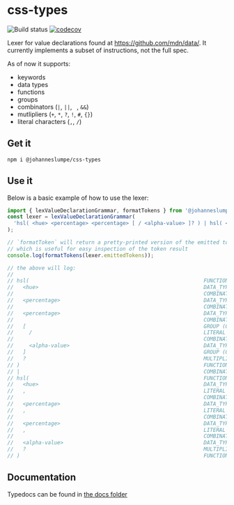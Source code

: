 # css-types

![Build status](https://travis-ci.org/johanneslumpe/css-types.svg?branch=master)
[![codecov](https://codecov.io/gh/johanneslumpe/css-types/branch/master/graph/badge.svg)](https://codecov.io/gh/johanneslumpe/css-types)

Lexer for value declarations found at https://github.com/mdn/data/. It currently implements a subset of instructions, not the full spec.

As of now it supports:
* keywords
* data types
* functions
* groups
* combinators (`|`, `||`, ` `, `&&`)
* mutlipliers (`+`, `*`, `?`, `!`, `#`, `{}`)
* literal characters (`,`, `/`)

## Get it

`npm i @johanneslumpe/css-types`

## Use it

Below is a basic example of how to use the lexer:

```ts
import { lexValueDeclarationGrammar, formatTokens } from '@johanneslumpe/css-types';
const lexer = lexValueDeclarationGrammar(
  'hsl( <hue> <percentage> <percentage> [ / <alpha-value> ]? ) | hsl( <hue>, <percentage>, <percentage>, <alpha-value>? )',
);

// `formatToken` will return a pretty-printed version of the emitted tokens
// which is useful for easy inspection of the token result
console.log(formatTokens(lexer.emittedTokens));

// the above will log:
//
// hsl(                                                        FUNCTION (FUNCTION_START)
//   <hue>                                                     DATA_TYPE (BASIC)
//                                                             COMBINATOR (JUXTAPOSITION)
//   <percentage>                                              DATA_TYPE (BASIC)
//                                                             COMBINATOR (JUXTAPOSITION)
//   <percentage>                                              DATA_TYPE (BASIC)
//                                                             COMBINATOR (JUXTAPOSITION)
//   [                                                         GROUP (GROUP_START)
//     /                                                       LITERAL
//                                                             COMBINATOR (JUXTAPOSITION)
//     <alpha-value>                                           DATA_TYPE (BASIC)
//   ]                                                         GROUP (GROUP_END)
//   ?                                                         MULTIPLIER (QUESTION_MARK)
// )                                                           FUNCTION (FUNCTION_END)
// |                                                           COMBINATOR (SINGLE_BAR)
// hsl(                                                        FUNCTION (FUNCTION_START)
//   <hue>                                                     DATA_TYPE (BASIC)
//   ,                                                         LITERAL
//                                                             COMBINATOR (JUXTAPOSITION)
//   <percentage>                                              DATA_TYPE (BASIC)
//   ,                                                         LITERAL
//                                                             COMBINATOR (JUXTAPOSITION)
//   <percentage>                                              DATA_TYPE (BASIC)
//   ,                                                         LITERAL
//                                                             COMBINATOR (JUXTAPOSITION)
//   <alpha-value>                                             DATA_TYPE (BASIC)
//   ?                                                         MULTIPLIER (QUESTION_MARK)
// )                                                           FUNCTION (FUNCTION_END)
```

## Documentation

Typedocs can be found in [the docs folder](docs/README.md)
